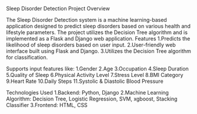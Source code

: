 Sleep Disorder Detection
Project Overview

The Sleep Disorder Detection system is a machine learning-based application designed to predict sleep disorders based on various health and lifestyle parameters. The project utilizes the Decision Tree algorithm and is implemented as a Flask and Django web application.
Features
1.Predicts the likelihood of sleep disorders based on user input.
2.User-friendly web interface built using Flask and Django.
3.Utilizes the Decision Tree algorithm for classification.

Supports input features like:
1.Gender
2.Age
3.Occupation
4.Sleep Duration
5.Quality of Sleep
6.Physical Activity Level
7.Stress Level
8.BMI Category
9.Heart Rate
10.Daily Steps
11.Systolic & Diastolic Blood Pressure

Technologies Used
1.Backend: Python, Django
2.Machine Learning Algorithm: Decision Tree, Logistic Regression, SVM, xgboost, Stacking Classifier
3.Frontend: HTML, CSS

